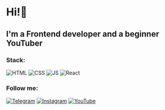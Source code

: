 # Hi!👋

## I'm a Frontend developer and a beginner YouTuber

### Stack:
![HTML](https://img.shields.io/badge/<HTML>-e34c26)
![CSS](https://img.shields.io/badge/<CSS>-264de4)
![JS](https://img.shields.io/badge/<JavaScript>-F0DB4F)
![React](https://img.shields.io/badge/<React>-61DBFB)

### Follow me:
[![Telegram](https://img.shields.io/badge/<Telegram>-229ED9)](https://t.me/prokashevdev)
[![Instagram](https://img.shields.io/badge/<Instagram>-fb3958)](https://www.instagram.com/panya_drokashev/)
[![YouTube](https://img.shields.io/badge/<YouTube>-FF0000)](https://www.youtube.com/channel/UCd2bpepa7w8opvqvGiQ1PJA)
